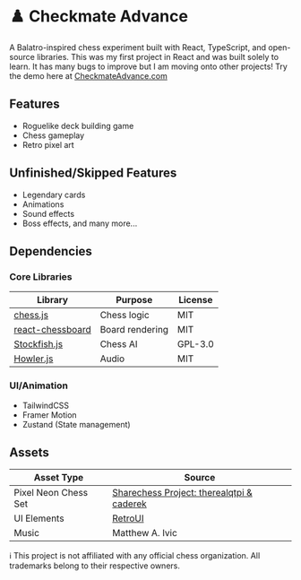 # ♟️ Checkmate Advance

A Balatro-inspired chess experiment built with React, TypeScript, and open-source libraries. This was my first project in React and was built solely to learn. It has many bugs to improve but I am moving onto other projects! Try the demo here at [CheckmateAdvance.com](checkmateadvance.com)

## Features
- Roguelike deck building game
- Chess gameplay
- Retro pixel art

## Unfinished/Skipped Features
- Legendary cards
- Animations
- Sound effects
- Boss effects, and many more... 

## Dependencies
### Core Libraries
| Library | Purpose | License |
|---------|---------|---------|
| [chess.js](https://github.com/jhlywa/chess.js) | Chess logic | MIT |
| [react-chessboard](https://github.com/Clariity/react-chessboard) | Board rendering | MIT |
| [Stockfish.js](https://github.com/official-stockfish/Stockfish) | Chess AI | GPL-3.0 |
| [Howler.js](https://github.com/goldfire/howler.js) | Audio | MIT |

### UI/Animation
- TailwindCSS
- Framer Motion
- Zustand (State management)

## Assets
| Asset Type | Source |
|------------|--------|
| Pixel Neon Chess Set | [Sharechess Project: therealqtpi & caderek ](sharechess.github.io) |
| UI Elements | [RetroUI](https://www.retroui.io/) | 
| Music | Matthew A. Ivic |


ℹ️ This project is not affiliated with any official chess organization.
All trademarks belong to their respective owners.